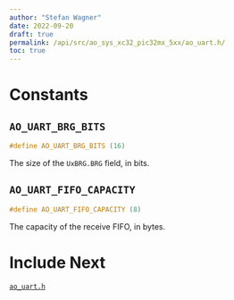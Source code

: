 ```yaml
---
author: "Stefan Wagner"
date: 2022-09-20
draft: true
permalink: /api/src/ao_sys_xc32_pic32mx_5xx/ao_uart.h/
toc: true
---
```


# Constants

## `AO_UART_BRG_BITS`

```c
#define AO_UART_BRG_BITS (16)
```

The size of the `UxBRG.BRG` field, in bits.

## `AO_UART_FIFO_CAPACITY`

```c
#define AO_UART_FIFO_CAPACITY (8)
```

The capacity of the receive FIFO, in bytes.

# Include Next

[`ao_uart.h`](../ao_sys_xc32_pic32_uart/ao_uart.h.md)
